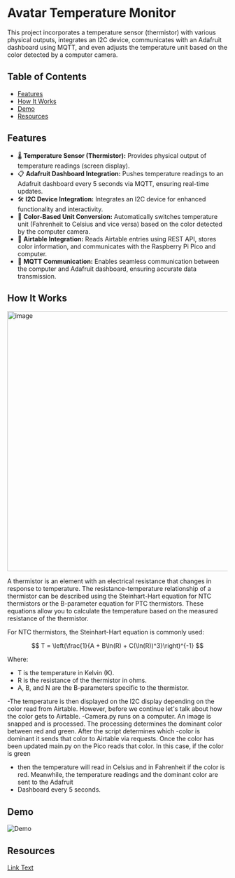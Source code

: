 # Avatar Temperature Monitor

This project incorporates a temperature sensor (thermistor) with various physical outputs, integrates an I2C device, communicates with an Adafruit dashboard using MQTT, and even adjusts the temperature unit based on the color detected by a computer camera.

## Table of Contents

- [Features](#features)
- [How It Works](#howitworks)
- [Demo](#demo)
- [Resources](#resources)
  

## Features

- 🌡️ **Temperature Sensor (Thermistor):** Provides physical output of temperature readings (screen display).
- 📋 **Adafruit Dashboard Integration:** Pushes temperature readings to an Adafruit dashboard every 5 seconds via MQTT, ensuring real-time updates.
- 🛠️ **I2C Device Integration:** Integrates an I2C device for enhanced functionality and interactivity.
- 🎨 **Color-Based Unit Conversion:** Automatically switches temperature unit (Fahrenheit to Celsius and vice versa) based on the color detected by the computer camera.
- 📝 **Airtable Integration:** Reads Airtable entries using REST API, stores color information, and communicates with the Raspberry Pi Pico and computer.
- 🚀 **MQTT Communication:** Enables seamless communication between the computer and Adafruit dashboard, ensuring accurate data transmission.

## How It Works
<img width="593" alt="image" src="https://github.com/robertg24/Temperature-Box/assets/149026170/d5fec662-2bf9-4d9a-8d8a-3ef9603aa853">

A thermistor is an element with an electrical resistance that changes in response to temperature. The resistance-temperature relationship of a thermistor can be described using the Steinhart-Hart equation for NTC thermistors or the B-parameter equation for PTC thermistors. These equations allow you to calculate the temperature based on the measured resistance of the thermistor.

For NTC thermistors, the Steinhart-Hart equation is commonly used:

$$
T = \left(\frac{1}{A + B\ln(R) + C(\ln(R))^3}\right)^{-1}
$$

Where:
- T is the temperature in Kelvin (K).
- R is the resistance of the thermistor in ohms.
- A, B, and N are the B-parameters specific to the thermistor.

-The temperature is then displayed on the I2C display depending on the color read from Airtable. However, before we continue let's talk about how the color gets to Airtable.
-Camera.py runs on a computer. An image is snapped and is processed. The processing determines the dominant color between red and green. After the script determines which
-color is dominant it sends that color to Airtable via requests. Once the color has been updated main.py on the Pico reads that color. In this case, if the color is green
- then the temperature will read in Celsius and in Fahrenheit if the color is red. Meanwhile, the temperature readings and the dominant color are sent to the Adafruit
- Dashboard every 5 seconds. 

## Demo



![Demo](url_to_your_demo_gif_or_screenshot)

## Resources
[Link Text](extension://bfdogplmndidlpjfhoijckpakkdjkkil/pdf/viewer.html?file=https%3A%2F%2Fwww.thinksrs.com%2Fdownloads%2Fpdfs%2Fapplicationnotes%2FLDC%2520Note%25204%2520NTC%2520Calculator.pdf)

